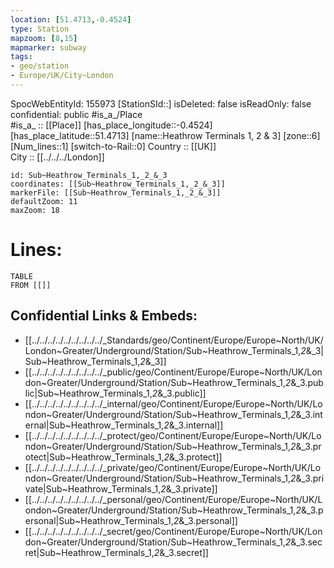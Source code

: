 ```yaml
---
location: [51.4713,-0.4524] 
type: Station 
mapzoom: [8,15] 
mapmarker: subway 
tags:
- geo/station
- Europe/UK/City~London
---
```

SpocWebEntityId: 155973
[StationSId::] 
isDeleted: false
isReadOnly: false
confidential: public
#is_a_/Place  
#is_a_ :: [[Place]] 
[has_place_longitude::-0.4524] 
[has_place_latitude::51.4713] 
[name::Heathrow Terminals 1, 2 &amp; 3] 
[zone::6] 
[Num_lines::1] 
[switch-to-Rail::0] 
Country :: [[UK]]  
City :: [[../../../London]]  


```leaflet
id: Sub~Heathrow_Terminals_1,_2_&_3
coordinates: [[Sub~Heathrow_Terminals_1,_2_&_3]] 
markerFile: [[Sub~Heathrow_Terminals_1,_2_&_3]] 
defaultZoom: 11 
maxZoom: 18
```


# Lines: 
```dataview
TABLE 
FROM [[]] 
```

## Confidential Links & Embeds: 
- [[../../../../../../../../../_Standards/geo/Continent/Europe/Europe~North/UK/London~Greater/Underground/Station/Sub~Heathrow_Terminals_1,_2_&_3|Sub~Heathrow_Terminals_1,_2_&_3]] 
- [[../../../../../../../../../_public/geo/Continent/Europe/Europe~North/UK/London~Greater/Underground/Station/Sub~Heathrow_Terminals_1,_2_&_3.public|Sub~Heathrow_Terminals_1,_2_&_3.public]] 
- [[../../../../../../../../../_internal/geo/Continent/Europe/Europe~North/UK/London~Greater/Underground/Station/Sub~Heathrow_Terminals_1,_2_&_3.internal|Sub~Heathrow_Terminals_1,_2_&_3.internal]] 
- [[../../../../../../../../../_protect/geo/Continent/Europe/Europe~North/UK/London~Greater/Underground/Station/Sub~Heathrow_Terminals_1,_2_&_3.protect|Sub~Heathrow_Terminals_1,_2_&_3.protect]] 
- [[../../../../../../../../../_private/geo/Continent/Europe/Europe~North/UK/London~Greater/Underground/Station/Sub~Heathrow_Terminals_1,_2_&_3.private|Sub~Heathrow_Terminals_1,_2_&_3.private]] 
- [[../../../../../../../../../_personal/geo/Continent/Europe/Europe~North/UK/London~Greater/Underground/Station/Sub~Heathrow_Terminals_1,_2_&_3.personal|Sub~Heathrow_Terminals_1,_2_&_3.personal]] 
- [[../../../../../../../../../_secret/geo/Continent/Europe/Europe~North/UK/London~Greater/Underground/Station/Sub~Heathrow_Terminals_1,_2_&_3.secret|Sub~Heathrow_Terminals_1,_2_&_3.secret]] 
